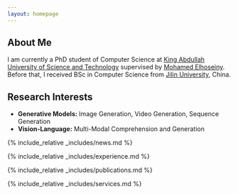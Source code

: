 ```yaml
---
layout: homepage
---
```


## About Me

I am currently a PhD student of Computer Science at [King Abdullah University of Science and Technology](https://cemse.kaust.edu.sa/) supervised by [Mohamed Elhoseiny](https://cemse.kaust.edu.sa/people/person/mohamed-elhoseiny). Before that, I received BSc in Computer Science from [Jilin University](https://www.jlu.edu.cn/), China.

## Research Interests

- **Generative Models:** Image Generation, Video Generation, Sequence Generation
- **Vision-Language:** Multi-Modal Comprehension and Generation

{% include_relative _includes/news.md %}

{% include_relative _includes/experience.md %}

{% include_relative _includes/publications.md %}

{% include_relative _includes/services.md %}

